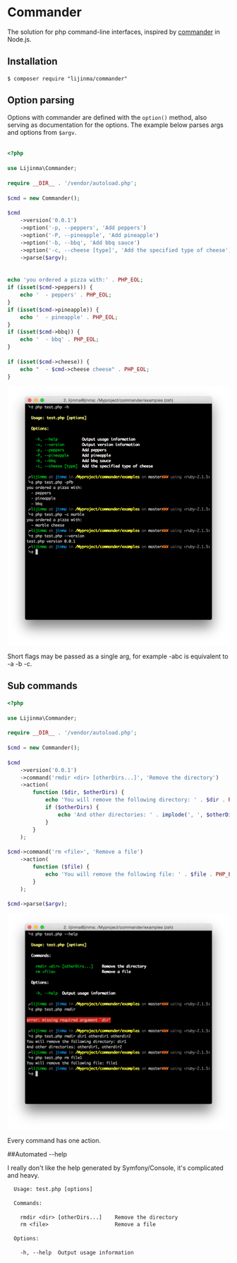 Commander
=========

The solution for php command-line interfaces, inspired by [commander](https://github.com/tj/commander.js) in Node.js.


## Installation

    $ composer require "lijinma/commander"
    
## Option parsing

Options with commander are defined with the `option()` method, also serving as documentation for the options. The example below parses args and options from `$argv`.

```php

<?php

use Lijinma\Commander;

require __DIR__ . '/vendor/autoload.php';

$cmd = new Commander();

$cmd
    ->version('0.0.1')
    ->option('-p, --peppers', 'Add peppers')
    ->option('-P, --pineapple', 'Add pineapple')
    ->option('-b, --bbq', 'Add bbq sauce')
    ->option('-c, --cheese [type]', 'Add the specified type of cheese')
    ->parse($argv);


echo 'you ordered a pizza with:' . PHP_EOL;
if (isset($cmd->peppers)) {
    echo '  - peppers' . PHP_EOL;
}
if (isset($cmd->pineapple)) {
    echo '  - pineapple' . PHP_EOL;
}
if (isset($cmd->bbq)) {
    echo '  - bbq' . PHP_EOL;
}

if (isset($cmd->cheese)) {
    echo "  - $cmd->cheese cheese" . PHP_EOL;
}

```

![](https://raw.githubusercontent.com/lijinma/MyBox/master/commander1.png)

Short flags may be passed as a single arg, for example -abc is equivalent to -a -b -c.

## Sub commands

```php
<?php

use Lijinma\Commander;

require __DIR__ . '/vendor/autoload.php';

$cmd = new Commander();

$cmd
    ->version('0.0.1')
    ->command('rmdir <dir> [otherDirs...]', 'Remove the directory')
    ->action(
        function ($dir, $otherDirs) {
            echo 'You will remove the following directory: ' . $dir . PHP_EOL;
            if ($otherDirs) {
                echo 'And other directories: ' . implode(', ', $otherDirs) . PHP_EOL;
            }
        }
    );

$cmd->command('rm <file>', 'Remove a file')
    ->action(
        function ($file) {
            echo 'You will remove the following file: ' . $file . PHP_EOL;
        }
    );

$cmd->parse($argv);
```
![](https://raw.githubusercontent.com/lijinma/MyBox/master/commander2.png)

Every command has one action.

##Automated --help

I really don't like the help generated by Symfony/Console, it's complicated and heavy.

```
  Usage: test.php [options]

  Commands:

    rmdir <dir> [otherDirs...]    Remove the directory
    rm <file>                     Remove a file

  Options:

    -h, --help  Output usage information
```


